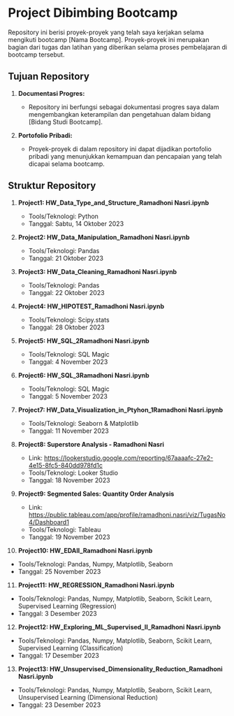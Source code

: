 # Project Dibimbing Bootcamp

Repository ini berisi proyek-proyek yang telah saya kerjakan selama mengikuti bootcamp [Nama Bootcamp]. Proyek-proyek ini merupakan bagian dari tugas dan latihan yang diberikan selama proses pembelajaran di bootcamp tersebut.

## Tujuan Repository

1. **Documentasi Progres:**
   - Repository ini berfungsi sebagai dokumentasi progres saya dalam mengembangkan keterampilan dan pengetahuan dalam bidang [Bidang Studi Bootcamp].

2. **Portofolio Pribadi:**
   - Proyek-proyek di dalam repository ini dapat dijadikan portofolio pribadi yang menunjukkan kemampuan dan pencapaian yang telah dicapai selama bootcamp.

## Struktur Repository

1. **Project1: HW_Data_Type_and_Structure_Ramadhoni Nasri.ipynb**
   - Tools/Teknologi: Python
   - Tanggal: Sabtu, 14 Oktober 2023

2. **Project2: HW_Data_Manipulation_Ramadhoni Nasri.ipynb**
   - Tools/Teknologi: Pandas
   - Tanggal: 21 Oktober 2023

3. **Project3: HW_Data_Cleaning_Ramadhoni Nasri.ipynb**
   - Tools/Teknologi: Pandas
   - Tanggal: 22 Oktober 2023
  
4. **Project4: HW_HIPOTEST_Ramadhoni Nasri.ipynb**
   - Tools/Teknologi: Scipy.stats
   - Tanggal: 28 Oktober 2023
  
5. **Project5: HW_SQL_2Ramadhoni Nasri.ipynb**
   - Tools/Teknologi: SQL Magic
   - Tanggal: 4 November 2023
  
6. **Project6: HW_SQL_3Ramadhoni Nasri.ipynb**
   - Tools/Teknologi: SQL Magic
   - Tanggal: 5 November 2023

7. **Project7: HW_Data_Visualization_in_Ptyhon_1Ramadhoni Nasri.ipynb**
   - Tools/Teknologi: Seaborn & Matplotlib
   - Tanggal: 11 November 2023

8. **Project8: Superstore Analysis - Ramadhoni Nasri**
   - Link: https://lookerstudio.google.com/reporting/67aaaafc-27e2-4e15-8fc5-840dd978fd1c
   - Tools/Teknologi: Looker Studio
   - Tanggal: 18 November 2023
    
9. **Project9: Segmented Sales: Quantity Order Analysis**
   - Link: https://public.tableau.com/app/profile/ramadhoni.nasri/viz/TugasNo4/Dashboard1
   - Tools/Teknologi: Tableau
   - Tanggal: 19 November 2023
  
10. **Project10: HW_EDAII_Ramadhoni Nasri.ipynb**
   - Tools/Teknologi: Pandas, Numpy, Matplotlib, Seaborn
   - Tanggal: 25 November 2023
  
11. **Project11: HW_REGRESSION_Ramadhoni Nasri.ipynb**
   - Tools/Teknologi: Pandas, Numpy, Matplotlib, Seaborn, Scikit Learn, Supervised Learning (Regression)
   - Tanggal: 3 Desember 2023
  
12. **Project12: HW_Exploring_ML_Supervised_II_Ramadhoni Nasri.ipynb**
   - Tools/Teknologi: Pandas, Numpy, Matplotlib, Seaborn, Scikit Learn, Supervised Learning (Classification)
   - Tanggal: 17 Desember 2023
  
13. **Project13: HW_Unsupervised_Dimensionality_Reduction_Ramadhoni Nasri.ipynb**
   - Tools/Teknologi: Pandas, Numpy, Matplotlib, Seaborn, Scikit Learn, Unsupervised Learning (Dimensional Reduction)
   - Tanggal: 23 Desember 2023
